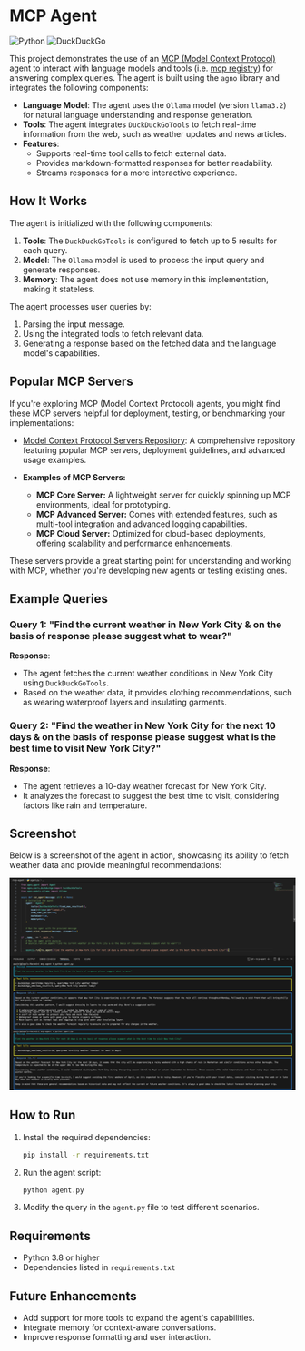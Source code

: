 # MCP Agent

![Python](https://img.shields.io/badge/python-3670A0?style=for-the-badge&logo=python&logoColor=ffdd54)
![DuckDuckGo](https://img.shields.io/badge/duckduckgo-de5833?style=for-the-badge&logo=duckduckgo&logoColor=white)


This project demonstrates the use of an [MCP (Model Context Protocol)](https://modelcontextprotocol.io/introduction) agent to interact with language models and tools (i.e. [mcp registry](https://mastra.ai/mcp-registry-registry)) for answering complex queries. The agent is built using the `agno` library and integrates the following components:

- **Language Model**: The agent uses the `Ollama` model (version `llama3.2`) for natural language understanding and response generation.
- **Tools**: The agent integrates `DuckDuckGoTools` to fetch real-time information from the web, such as weather updates and news articles.
- **Features**:
  - Supports real-time tool calls to fetch external data.
  - Provides markdown-formatted responses for better readability.
  - Streams responses for a more interactive experience.

## How It Works

The agent is initialized with the following components:

1. **Tools**: The `DuckDuckGoTools` is configured to fetch up to 5 results for each query.
2. **Model**: The `Ollama` model is used to process the input query and generate responses.
3. **Memory**: The agent does not use memory in this implementation, making it stateless.

The agent processes user queries by:

1. Parsing the input message.
2. Using the integrated tools to fetch relevant data.
3. Generating a response based on the fetched data and the language model's capabilities.

## Popular MCP Servers

If you're exploring MCP (Model Context Protocol) agents, you might find these MCP servers helpful for deployment, testing, or benchmarking your implementations:

* [Model Context Protocol Servers Repository](https://github.com/modelcontextprotocol/servers): A comprehensive repository featuring popular MCP servers, deployment guidelines, and advanced usage examples.
* **Examples of MCP Servers:**

  - **MCP Core Server:** A lightweight server for quickly spinning up MCP environments, ideal for prototyping.
  - **MCP Advanced Server:** Comes with extended features, such as multi-tool integration and advanced logging capabilities.
  - **MCP Cloud Server:** Optimized for cloud-based deployments, offering scalability and performance enhancements.

These servers provide a great starting point for understanding and working with MCP, whether you're developing new agents or testing existing ones.

## Example Queries

### Query 1: "Find the current weather in New York City & on the basis of response please suggest what to wear?"

**Response**:
- The agent fetches the current weather conditions in New York City using `DuckDuckGoTools`.
- Based on the weather data, it provides clothing recommendations, such as wearing waterproof layers and insulating garments.

### Query 2: "Find the weather in New York City for the next 10 days & on the basis of response please suggest what is the best time to visit New York City?"

**Response**:
- The agent retrieves a 10-day weather forecast for New York City.
- It analyzes the forecast to suggest the best time to visit, considering factors like rain and temperature.

## Screenshot

Below is a screenshot of the agent in action, showcasing its ability to fetch weather data and provide meaningful recommendations:

![MCP Agent Output](mcp_agent_output.png)

## How to Run

1. Install the required dependencies:
   ```bash
   pip install -r requirements.txt
   ```

2. Run the agent script:
   ```bash
   python agent.py
   ```

3. Modify the query in the `agent.py` file to test different scenarios.

## Requirements

- Python 3.8 or higher
- Dependencies listed in `requirements.txt`

## Future Enhancements

- Add support for more tools to expand the agent's capabilities.
- Integrate memory for context-aware conversations.
- Improve response formatting and user interaction.
